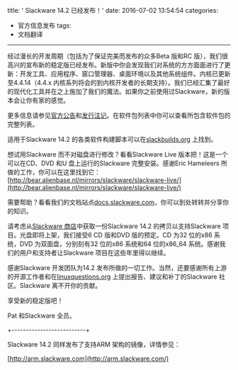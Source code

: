 title: ' Slackware 14.2 已经发布！'
date: 2016-07-02 13:54:54
categories:
  - 官方信息发布
tags:
  - 文档翻译
---

经过漫长的开发周期（包括为了保证完美而发布的众多Beta 版和RC 版），我们很高兴的宣布新的稳定版已经发布。新版中你会发现我们对系统的方方面面进行了更新：开发工具、应用程序、窗口管理器、桌面环境以及其他系统组件。内核已更新至4.4.14（4.4.x 内核系列将会的到内核开发者的长期支持）。我们已经汇集了最好的现代化工具并在之上施加了我们的魔法。如果你之前使用过Slackware，新的版本会让你有家的感觉。

更多信息请参见[官方公告](http://www.slackware.com/announce/14.2.php)和[发行注记](http://www.slackware.com/releasenotes/14.2.php)。在软件包列表中你可以查看所包含软件包的完整列表。

适用于Slackware 14.2 的各类软件构建脚本可以在[slackbuilds.org](http://slackbuilds.org/) 上找到。

想试用Slackware 而不对磁盘进行修改？看看Slackware Live 版本把！这是一个可以在CD、DVD 和U 盘上运行的Slackware 完整安装。感谢Eric Hameleers 所做的工作，你可以在这里找到它：[http://bear.alienbase.nl/mirrors/slackware/slackware-live/](http://bear.alienbase.nl/mirrors/slackware/slackware-live/)

需要帮助？看看我们的文档站点[docs.slackware.com](http://docs.slackware.com/)，你可以到处转转并分享你的知识。

请考虑从[Slackware 商店](http://store.slackware.com/)中获取一份Slackware 14.2 的拷贝以支持Slackware 项目。光盘即将上架，我们接受6 CD 版和DVD 版的预定。CD 为32 位的x86 系统，DVD 为双面盘，分别刻有32 位的x86 系统和64 位的x86\_64 系统。感谢我们的用户和支持者让Slackware 项目在这些年里得以继续。

感谢Slackware 开发团队为14.2 发布所做的一切工作。当然，还要感谢所有上游的开源工作者和在[linuxquestions.org](http://www.linuxquestions.org/questions/slackware-14/) 上提出报告、建议和补丁的Slackware 社区。Slackware 离不开你的贡献。

享受新的稳定版吧！

Pat 和Slackware 全员。

+--------------------------+

Slackware 14.2 同样发布了支持ARM 架构的镜像，详情参见：

[http://arm.slackware.com](http://arm.slackware.com/)

